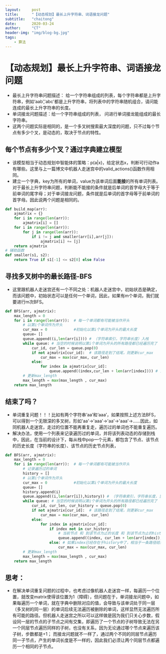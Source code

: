 ```yaml
---
layout:     post
title:      "【动态规划】最长上升字符串、词语接龙问题"
subtitle:   "chaitong"
date:       2020-03-24
author:     "CT"
header-img: "img/blog-bg.jpg"
tags:
    - 算法
---
```

# 【动态规划】最长上升字符串、词语接龙问题
- 最长上升字符串问题描述： 给一个字符串组成的列表，每个字符串都是上升字符串，例如‘aab’,'abc'都是上升字符串，将列表中的字符串随机组合，请问能连成的最长上升字符串的长度。
- 单词接龙问题描述：给一个字符串组成的列表， 问进行单词接龙能组成的最长字符串。
- 这两个问题实际是相同的，是一个多叉树搜索最大深度的问题，只不过每个节点有多少个叉，是动态的，取决于节点的特性。

## 每个节点有多少个叉？通过字典建立模型
- 该模型相当于动态规划中智能体的策略：p(a\|x)，给定状态x，判断可行动作a有哪些。这里与上一篇博文中机器人走迷宫中的valid_actions()函数作用相同。
- 建立一个字典，key为所有的单词，value为该单词后面**能接**的所有单词列表。对于最长上升字符串问题，判断能不能接的条件就是后单词的首字母大于等于前单词的尾字母；对于单词接龙问题，条件就是后单词的首字母等于前单词的首字母。因此说两个问题是相同的。

```python
def build_map(arr):
    ajmatrix = {}
    for i in range(len(arr)):
        ajmatrix[i] = []
    for i in range(len(arr)):
        for j in range(len(arr)):
            if i != j and smaller(arr[i],arr[j]):
                ajmatrix[i] += [j]
    return ajmatrix
# 辅助函数
def smaller(s1, s2):
    return True if s1[-1] <= s2[0] else False
```
## 寻找多叉树中的最长路径-BFS
- 这里跟机器人走迷宫还有一个不同之处：机器人走迷宫中，初始状态是确定，而该问题中，初始状态可以是任何一个单词，因此，如果有m个单词，我们就要进行m次BFS。

```python
def BFS(arr, ajmatrix):
    max_length = 0
    for i in range(len(arr)):  # 每一个单词都有可能被当作开头
        # 以第i个单词作为开头
        cur_max = 0            #初始化以第i个单词为开头的最大长度
        queue= []
        queue.append((i,len(arr[i]))) # （字符串索引，字符串长度）入栈
        while queue: # 当空的时候说明以第i个单词为开头的所有路径都已经遍历完了
            cur_id, cur_len = queue.pop(0)
            if not ajmatrix[cur_id]:  # 该路径走到了结尾，则更新cur_max
                cur_max = max(cur_max, cur_len)
            else:
                for index in ajmatrix[cur_id]:
                    queue.append((index,cur_len + len(arr[index]))) # 当前节点 和 到该节点为止的长度 入栈
        # 更新max_length
        max_length = max(max_length , cur_max)
    return max_length 

```
## 结束了吗？
- 单词重复问题！！！比如有两个字符串‘aa’和‘aaa’，如果按照上述方法BFS，可以得到一个无限深的多叉树，形如'aa'->'aaa'->'aa'->'aaa'->……因此，如同机器人走迷宫，走过的位置不能再重复走，遍历过的单词也不能重复遍历。
- 解决办法，使用一个列表来记录遍历过的单词，并将该列表动态的存储到栈中，因此，在当前的设计下，每从栈中pop一个元素，都包含了节点、该节点的历史长度（字符串的长度）、该节点的历史节点列表，
```python
def BFS(arr, ajmatrix):
    max_length = 0
    for i in range(len(arr)):  # 每一个单词都有可能被当作开头
        # 记录遍历过的单词
        history = []
        # 以第i个单词作为开头
        cur_max = 0            #初始化以第i个单词为开头的最大长度
        queue= []
        history.append(i)
        queue.append((i,len(arr[i]),history)) # （字符串索引，字符串长度，当前路径的history）入栈
        while queue: # 当空的时候说明以第i个单词为开头的所有路径都已经遍历完了
            cur_id, cur_len, cur_history = queue.pop(0)
            if not ajmatrix[cur_id]:  # 该路径走到了结尾，则更新cur_max
                cur_max = max(cur_max, cur_len)
            else:
                for index in ajmatrix[cur_id]:
                    if index not in cur_history:
                        # 当前节点 和 到该节点为止的长度 和 到该节点为止的history 入栈
                        queue.append((index, cur_len + len(arr[index]), cur_history + [index])) 
                    else: # 如果index已经存在于history中了，相当于一条路径结束，因此直接更新cur_max
                        cur_max = max(cur_max, cur_len)
        # 更新max_length
        max_length = max(max_length , cur_max)
    return max_length 
```
## 思考：
- 在解决单词重复问题的过程中，也考虑过像机器人走迷宫一样，每遍历一个位置，就改变matrix使得该位置为1（障碍），但问题在于，单词接龙问题中，如果每遍历一个单词，就在字典中删除对应的值，会导致与该单词处于同一层（多叉树的同一层）的单词后续无法遍历被删除的单词，这样显然无法遍历所有可能的路径。但机器人走迷宫之所以可以这样做是因为我们只关心步数，假设同一层的节点的子节点之间有交集，即遍历了一个节点的子树导致无法在另一个同层节点遍历同样的子树，也没有关系，因为无论通过哪个节点来遍历该子树，步数都是+1； 而接龙问题就不一样了，通过两个不同的同层节点遍历同一子节点，产生的单词长度是不一样的，因此我们必须让两个同层节点都遍历一个相同的子节点。